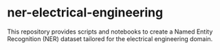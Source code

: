 # ner-electrical-engineering
This repository provides scripts and notebooks to create a Named Entity Recognition (NER) dataset tailored for the electrical engineering domain.
